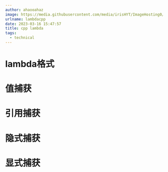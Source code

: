```yaml
---
author: ahaooahaz
image: https://media.githubusercontent.com/media/irisHYT/ImageHosting0/main/images/mmexport1601820392368.webp
urlname: lambdacpp
date: 2023-03-16 15:47:57
title: cpp lambda
tags:
  - technical
---
```


# lambda格式

# 值捕获

# 引用捕获

# 隐式捕获

# 显式捕获


